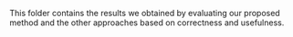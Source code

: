 This folder contains the results we obtained by evaluating our proposed method and the other approaches based on correctness and usefulness.
